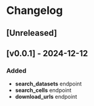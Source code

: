 # Changelog

## [Unreleased]

## [v0.0.1] - 2024-12-12

### Added

- **search_datasets** endpoint
- **search_cells** endpoint
- **download_urls** endpoint

